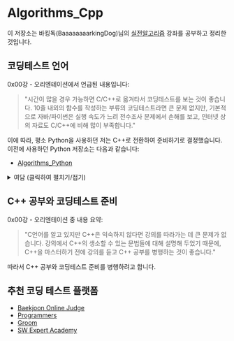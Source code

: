 # Algorithms_Cpp

이 저장소는 바킹독(BaaaaaaaarkingDog)님의 [실전알고리즘](https://blog.encrypted.gg/category/%EA%B0%95%EC%A2%8C/%EC%8B%A4%EC%A0%84%20%EC%95%8C%EA%B3%A0%EB%A6%AC%EC%A6%98?page=2) 강좌를 공부하고 정리한 것입니다.

## 코딩테스트 언어

0x00강 - 오리엔테이션에서 언급된 내용입니다:

> "시간이 많을 경우 가능하면 C/C++로 옮겨타서 코딩테스트를 보는 것이 좋습니다. 10줄 내외의 함수를 작성하는 부류의 코딩테스트라면 큰 문제 없지만, 기본적으로 자바/파이썬은 실행 속도가 느려 전수조사 문제에서 손해를 보고, 인터넷 상의 자료도 C/C++에 비해 많이 부족합니다."

이에 따라, 평소 Python을 사용하던 저는 C++로 전환하여 준비하기로 결정했습니다. 이전에 사용하던 Python 저장소는 다음과 같습니다:

- [Algorithms_Python](https://github.com/mk-isos/Algorithms_Python)

<details>
<summary>여담 (클릭하여 펼치기/접기)</summary>

C++이 낯선 저는 평소에 Python으로 준비를 하고 있었으나, Python으로 코딩테스트 대회 참가가 불가능한 경우와 기업 코딩테스트에서 제외된 것을 보고 계속 고민하고 있었습니다. 시간이 많다고 판단하여 더 늦기 전에 C++로 준비를 해보려고 합니다.

</details>

## C++ 공부와 코딩테스트 준비

0x00강 - 오리엔테이션 중 내용 요약:

> "C언어를 알고 있지만 C++은 익숙하지 않다면 강의를 따라가는 데 큰 문제가 없습니다. 강의에서 C++의 생소할 수 있는 문법들에 대해 설명해 두었기 때문에, C++을 마스터하기 전에 강의를 듣고 C++ 공부를 병행하는 것이 좋습니다."

따라서 C++ 공부와 코딩테스트 준비를 병행하려고 합니다.

## 추천 코딩 테스트 플랫폼

- [Baekjoon Online Judge](https://www.acmicpc.net/)
- [Programmers](https://programmers.co.kr/)
- [Groom](https://groom.io/)
- [SW Expert Academy](https://swexpertacademy.com/main/main.do)

##
